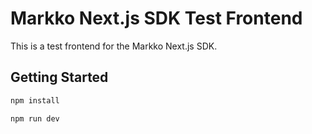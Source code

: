 # Markko Next.js SDK Test Frontend

This is a test frontend for the Markko Next.js SDK.

## Getting Started

```bash
npm install
```

```bash
npm run dev
```

